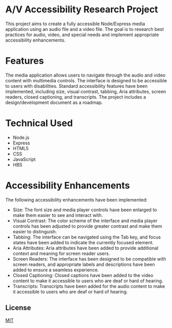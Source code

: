 
# A/V Accessibility Research Project

This project aims to create a fully accessible Node/Express media application using an audio file and a video file. The goal is to research best practices for audio, video, and special needs and implement appropriate accessibility enhancements.

# Features

The media application allows users to navigate through the audio and video content with multimedia controls.
The interface is designed to be accessible to users with disabilities.
Standard accessibility features have been implemented, including size, visual contrast, tabbing, Aria attributes, screen readers, closed captioning, and transcripts.
The project includes a design/development document as a roadmap.

# Technical Used

- Node.js
- Express
- HTML5
- CSS
- JavaScript
- HBS



# Accessibility Enhancements

The following accessibility enhancements have been implemented:

- Size: The font size and media player controls have been enlarged to make them easier to see and interact with.
- Visual Contrast: The color scheme of the interface and media player controls has been adjusted to provide greater contrast and make them easier to distinguish.
- Tabbing: The interface can be navigated using the Tab key, and focus states have been added to indicate the currently focused element.
- Aria Attributes: Aria attributes have been added to provide additional context and meaning for screen reader users.
- Screen Readers: The interface has been designed to be compatible with screen readers, and appropriate labels and descriptions have been added to ensure a seamless experience.
- Closed Captioning: Closed captions have been added to the video content to make it accessible to users who are deaf or hard of hearing.
- Transcripts: Transcripts have been added for the audio content to make it accessible to users who are deaf or hard of hearing.





## License

[MIT](https://choosealicense.com/licenses/mit/)

